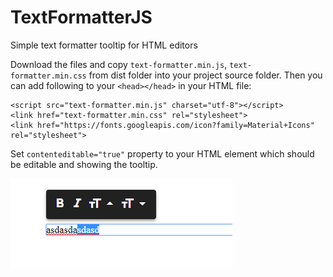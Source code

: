 # TextFormatterJS
Simple text formatter tooltip for HTML editors

Download the files and copy ```text-formatter.min.js```, ```text-formatter.min.css``` from dist folder into your project source folder.
Then you can add following to your ```<head></head>``` in your HTML file:
```
<script src="text-formatter.min.js" charset="utf-8"></script>
<link href="text-formatter.min.css" rel="stylesheet">
<link href="https://fonts.googleapis.com/icon?family=Material+Icons" rel="stylesheet">
```
Set ```contenteditable="true"``` property to your HTML element which should be editable and showing the tooltip.

![alt text](https://raw.githubusercontent.com/danieldaeschle/TextFormatterJS/master/images/screenshot.png)
